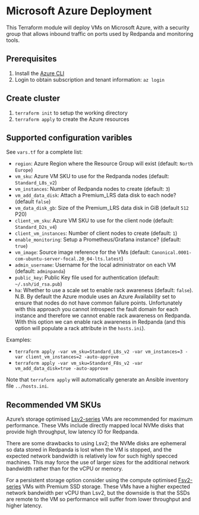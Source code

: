 # Microsoft Azure Deployment

This Terraform module will deploy VMs on Microsoft Azure, with a security group that allows inbound traffic on ports used by Redpanda and monitoring tools.

## Prerequisites

1. Install the [Azure CLI](https://docs.microsoft.com/en-us/cli/azure/install-azure-cli)
2. Login to obtain subscription and tenant information: `az login`

## Create cluster

1. `terraform init` to setup the working directory
2. `terraform apply` to create the Azure resources

## Supported configuration varibles

See `vars.tf` for a complete list:
- `region`: Azure Region where the Resource Group will exist (default: `North Europe`)
- `vm_sku`: Azure VM SKU to use for the Redpanda nodes (default: `Standard_L8s_v2`)
- `vm_instances`: Number of Redpanda nodes to create (default: `3`)
- `vm_add_data_disk`: Attach a Premium_LRS data disk to each node? (default `false`)
- `vm_data_disk_gb`: Size of the Premium_LRS data disk in GiB (default `512` P20)
- `client_vm_sku`: Azure VM SKU to use for the client node (default: `Standard_D2s_v4`)
- `client_vm_instances`: Number of client nodes to create (default: `1`)
- `enable_monitoring`: Setup a Prometheus/Grafana instance? (default: `true`)
- `vm_image`: Source image reference for the VMs (default: `Canonical.0001-com-ubuntu-server-focal.20_04-lts.latest`)
- `admin_username`: Username for the local administrator on each VM (default: `adminpanda`)
- `public_key`: Public Key file used for authentication (default: `~/.ssh/id_rsa.pub`)
- `ha`: Whether to use a scale set to enable rack awareness (default: `false`). N.B. By default the Azure module uses an Azure Availability set to ensure that nodes do not have common failure points. Unfortunately with this approach you cannot introspect the fault domain for each instance and therefore we cannot enable rack awareness on Redpanda. With this option we can enable rack awareness in Redpanda (and this option will populate a rack attribute in the `hosts.ini`). 

Examples:
- `terraform apply -var vm_sku=Standard_L8s_v2 -var vm_instances=3 -var client_vm_instances=2 -auto-approve`
- `terraform apply -var vm_sku=Standard_F8s_v2 -var vm_add_data_disk=true -auto-approve`

Note that `terraform apply` will automatically generate an Ansible inventory file `../hosts.ini`.

## Recommended VM SKUs

Azure’s storage optimised [Lsv2-series](https://docs.microsoft.com/en-us/azure/virtual-machines/lsv2-series) VMs are recommended for maximum performance. These VMs include directly mapped local NVMe disks that provide high throughput, low latency IO for Redpanda. 

There are some drawbacks to using Lsv2; the NVMe disks are ephemeral so data stored in Redpanda is lost when the VM is stopped, and the expected network bandwidth is relatively low for such highly specced machines. This may force the use of larger sizes for the additional network bandwidth rather than for the vCPU or memory.

For a persistent storage option consider using the compute optimised [Fsv2-series](https://docs.microsoft.com/en-us/azure/virtual-machines/fsv2-series) VMs with Premium SSD storage. These VMs have a higher expected network bandwidth per vCPU than Lsv2, but the downside is that the SSDs are remote to the VM so performance will suffer from lower throughput and higher latency.
